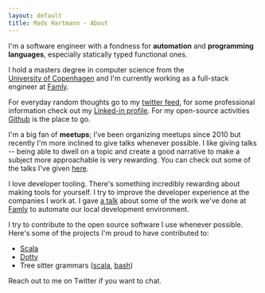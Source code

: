 ```yaml
---
layout: default
title: Mads Hartmann - About
---
```


I'm a software engineer with a fondness for **automation** and
**programming languages**, especially statically typed functional ones.

I hold a masters degree in computer science from the  
[University of Copenhagen][diku] and I'm currently working as a full-stack
engineer at [Famly][famly].

For everyday random thoughts go to my [twitter feed][twitter], for some
professional information check out my [Linked-in profile][linkedin].
For my open-source activities [Github][github] is the place to go.

I'm a big fan of **meetups**; I've been organizing meetups since 2010 but
recently I'm more inclined to give talks whenever possible. I like giving talks --
being able to dwell on a topic and create a good narrative to make a subject
more approachable is very rewarding. You can check out some of the talks I've
given [here][talks].

I love developer tooling. There's something incredibly rewarding about making
tools for yourself. I try to improve the developer experience at the
companies I work at. I gave [a talk][automating-dev-envs-talk] about some of the
work we've done at [Famly][famly] to automate our local development environment.

I try to contribute to the open source software I use whenever possible. Here's
some of the projects I'm proud to have contributed to:

- [Scala][scala]
- [Dotty][dotty]
- Tree sitter grammars ([scala](tree-sitter-scala), [bash](tree-sitter-bash))

Reach out to me on Twitter if you want to chat.

[diku]: http://www.diku.dk/english/
[famly]: https://famly.co/?skip-geo-ip=1
[twitter]: https://www.twitter.com/mads_hartmann
[linkedin]: https://www.linkedin.com/pub/mads-hartmann-jensen/12/857/528
[github]: https://github.com/mads-hartmann
[talks]: https://speakerdex.co/mads-hartmann
[automating-dev-envs-talk]: https://www.youtube.com/watch?v=ByFQRa_nLLA
[dotty]: https://github.com/lampepfl/dotty
[scala]: https://github.com/lampepfl/scala
[tree-sitter-bash]: https://github.com/tree-sitter/tree-sitter-bash/
[tree-sitter-scala]: https://github.com/tree-sitter/tree-sitter-scala/
